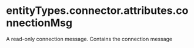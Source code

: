# entityTypes.connector.attributes.connectionMsg

A read-only connection message. Contains the connection message

